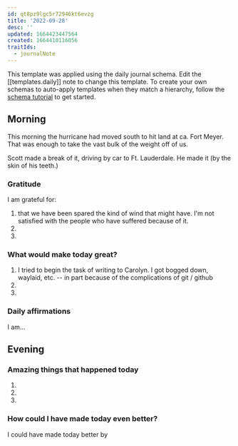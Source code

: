 ```yaml
---
id: qt8pz9lgc5r72946kt6evzg
title: '2022-09-28'
desc: ''
updated: 1664423447564
created: 1664410116056
traitIds:
  - journalNote
---
```

This template was applied using the daily journal schema. Edit the [[templates.daily]] note to change this template.
To create your own schemas to auto-apply templates when they match a hierarchy, follow the [schema tutorial](https://blog.dendron.so/notes/P1DL2uXHpKUCa7hLiFbFA/) to get started.

<!--
Based on the journaling method created by Intelligent Change:
- [Intelligent Change: Our Story](https://www.intelligentchange.com/pages/our-story)
- [The Five Minute Journal](https://www.intelligentchange.com/products/the-five-minute-journal)
-->

## Morning

<!-- Fill out this section after waking up -->
This morning the hurricane had moved south to hit land at ca. Fort Meyer. That was enough to take the vast bulk of the weight off of us. 

Scott made a break of it, driving by car to Ft. Lauderdale. He made it (by the skin of his teeth.)
### Gratitude

I am grateful for:

1. that we have been spared the kind of wind that might have. I'm not satisfied with the people who have suffered because of it.
2.
3.

### What would make today great?

1. I tried to begin the task of writing to Carolyn. I got bogged down, waylaid, etc. -- in part because of the complications of git / github 
2.
3.

### Daily affirmations

I am...

## Evening

<!-- Fill out this section before going to sleep, reflecting on your day -->

### Amazing things that happened today

1.
2.
3.

### How could I have made today even better?

I could have made today better by
